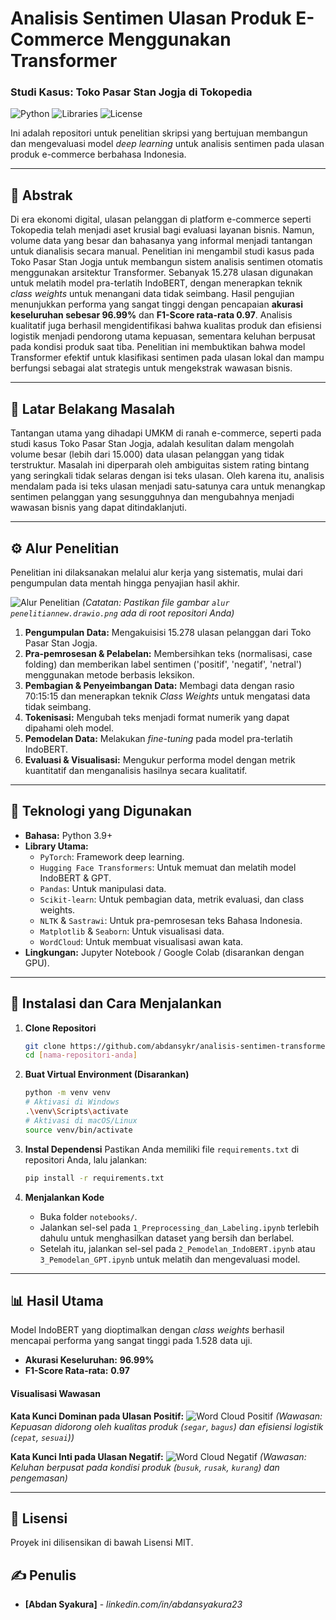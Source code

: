 # Analisis Sentimen Ulasan Produk E-Commerce Menggunakan Transformer
### Studi Kasus: Toko Pasar Stan Jogja di Tokopedia

![Python](https://img.shields.io/badge/Python-3.9%2B-blue.svg)
![Libraries](https://img.shields.io/badge/Libraries-PyTorch%2C%20Transformers%2C%20Scikit--learn-orange.svg)
![License](https://img.shields.io/badge/License-MIT-green.svg)

Ini adalah repositori untuk penelitian skripsi yang bertujuan membangun dan mengevaluasi model *deep learning* untuk analisis sentimen pada ulasan produk e-commerce berbahasa Indonesia.

---

## 📜 Abstrak

Di era ekonomi digital, ulasan pelanggan di platform e-commerce seperti Tokopedia telah menjadi aset krusial bagi evaluasi layanan bisnis. Namun, volume data yang besar dan bahasanya yang informal menjadi tantangan untuk dianalisis secara manual. Penelitian ini mengambil studi kasus pada Toko Pasar Stan Jogja untuk membangun sistem analisis sentimen otomatis menggunakan arsitektur Transformer. Sebanyak 15.278 ulasan digunakan untuk melatih model pra-terlatih IndoBERT, dengan menerapkan teknik *class weights* untuk menangani data tidak seimbang. Hasil pengujian menunjukkan performa yang sangat tinggi dengan pencapaian **akurasi keseluruhan sebesar 96.99%** dan **F1-Score rata-rata 0.97**. Analisis kualitatif juga berhasil mengidentifikasi bahwa kualitas produk dan efisiensi logistik menjadi pendorong utama kepuasan, sementara keluhan berpusat pada kondisi produk saat tiba. Penelitian ini membuktikan bahwa model Transformer efektif untuk klasifikasi sentimen pada ulasan lokal dan mampu berfungsi sebagai alat strategis untuk mengekstrak wawasan bisnis.

---

## 🎯 Latar Belakang Masalah

Tantangan utama yang dihadapi UMKM di ranah e-commerce, seperti pada studi kasus Toko Pasar Stan Jogja, adalah kesulitan dalam mengolah volume besar (lebih dari 15.000) data ulasan pelanggan yang tidak terstruktur. Masalah ini diperparah oleh ambiguitas sistem rating bintang yang seringkali tidak selaras dengan isi teks ulasan. Oleh karena itu, analisis mendalam pada isi teks ulasan menjadi satu-satunya cara untuk menangkap sentimen pelanggan yang sesungguhnya dan mengubahnya menjadi wawasan bisnis yang dapat ditindaklanjuti.

---

## ⚙️ Alur Penelitian

Penelitian ini dilaksanakan melalui alur kerja yang sistematis, mulai dari pengumpulan data mentah hingga penyajian hasil akhir.

![Alur Penelitian](alur%20penelitiannew.drawio.png) 
*(Catatan: Pastikan file gambar `alur penelitiannew.drawio.png` ada di root repositori Anda)*

1.  **Pengumpulan Data:** Mengakuisisi 15.278 ulasan pelanggan dari Toko Pasar Stan Jogja.
2.  **Pra-pemrosesan & Pelabelan:** Membersihkan teks (normalisasi, case folding) dan memberikan label sentimen ('positif', 'negatif', 'netral') menggunakan metode berbasis leksikon.
3.  **Pembagian & Penyeimbangan Data:** Membagi data dengan rasio 70:15:15 dan menerapkan teknik *Class Weights* untuk mengatasi data tidak seimbang.
4.  **Tokenisasi:** Mengubah teks menjadi format numerik yang dapat dipahami oleh model.
5.  **Pemodelan Data:** Melakukan *fine-tuning* pada model pra-terlatih IndoBERT.
6.  **Evaluasi & Visualisasi:** Mengukur performa model dengan metrik kuantitatif dan menganalisis hasilnya secara kualitatif.

---

## 🔧 Teknologi yang Digunakan

* **Bahasa:** Python 3.9+
* **Library Utama:**
    * `PyTorch`: Framework deep learning.
    * `Hugging Face Transformers`: Untuk memuat dan melatih model IndoBERT & GPT.
    * `Pandas`: Untuk manipulasi data.
    * `Scikit-learn`: Untuk pembagian data, metrik evaluasi, dan class weights.
    * `NLTK` & `Sastrawi`: Untuk pra-pemrosesan teks Bahasa Indonesia.
    * `Matplotlib` & `Seaborn`: Untuk visualisasi data.
    * `WordCloud`: Untuk membuat visualisasi awan kata.
* **Lingkungan:** Jupyter Notebook / Google Colab (disarankan dengan GPU).

---

## 🚀 Instalasi dan Cara Menjalankan

1.  **Clone Repositori**
    ```bash
    git clone https://github.com/abdansykr/analisis-sentimen-transformer-id.git
    cd [nama-repositori-anda]
    ```

2.  **Buat Virtual Environment (Disarankan)**
    ```bash
    python -m venv venv
    # Aktivasi di Windows
    .\venv\Scripts\activate
    # Aktivasi di macOS/Linux
    source venv/bin/activate
    ```

3.  **Instal Dependensi**
    Pastikan Anda memiliki file `requirements.txt` di repositori Anda, lalu jalankan:
    ```bash
    pip install -r requirements.txt
    ```

4.  **Menjalankan Kode**
    * Buka folder `notebooks/`.
    * Jalankan sel-sel pada `1_Preprocessing_dan_Labeling.ipynb` terlebih dahulu untuk menghasilkan dataset yang bersih dan berlabel.
    * Setelah itu, jalankan sel-sel pada `2_Pemodelan_IndoBERT.ipynb` atau `3_Pemodelan_GPT.ipynb` untuk melatih dan mengevaluasi model.

---

## 📊 Hasil Utama

Model IndoBERT yang dioptimalkan dengan *class weights* berhasil mencapai performa yang sangat tinggi pada 1.528 data uji.

* **Akurasi Keseluruhan:** **96.99%**
* **F1-Score Rata-rata:** **0.97**

#### Visualisasi Wawasan

**Kata Kunci Dominan pada Ulasan Positif:**
![Word Cloud Positif](results/wordcloud_positif.png)
*(Wawasan: Kepuasan didorong oleh kualitas produk (`segar`, `bagus`) dan efisiensi logistik (`cepat`, `sesuai`))*

**Kata Kunci Inti pada Ulasan Negatif:**
![Word Cloud Negatif](results/wordcloud_negatif.png)
*(Wawasan: Keluhan berpusat pada kondisi produk (`busuk`, `rusak`, `kurang`) dan pengemasan)*

---

## 📄 Lisensi
Proyek ini dilisensikan di bawah Lisensi MIT.

## ✍️ Penulis
* **[Abdan Syakura]** - *linkedin.com/in/abdansyakura23*
